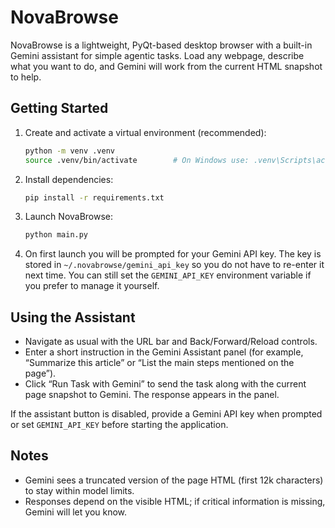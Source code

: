 # NovaBrowse

NovaBrowse is a lightweight, PyQt-based desktop browser with a built-in Gemini assistant for simple agentic tasks. Load any webpage, describe what you want to do, and Gemini will work from the current HTML snapshot to help.

## Getting Started

1. Create and activate a virtual environment (recommended):
   ```bash
   python -m venv .venv
   source .venv/bin/activate        # On Windows use: .venv\Scripts\activate
   ```
2. Install dependencies:
   ```bash
   pip install -r requirements.txt
   ```
3. Launch NovaBrowse:
   ```bash
   python main.py
   ```
4. On first launch you will be prompted for your Gemini API key. The key is stored in `~/.novabrowse/gemini_api_key` so you do not have to re-enter it next time. You can still set the `GEMINI_API_KEY` environment variable if you prefer to manage it yourself.

## Using the Assistant



- Navigate as usual with the URL bar and Back/Forward/Reload controls.
- Enter a short instruction in the Gemini Assistant panel (for example, “Summarize this article” or “List the main steps mentioned on the page”).
- Click “Run Task with Gemini” to send the task along with the current page snapshot to Gemini. The response appears in the panel.

If the assistant button is disabled, provide a Gemini API key when prompted or set `GEMINI_API_KEY` before starting the application.

## Notes

- Gemini sees a truncated version of the page HTML (first 12k characters) to stay within model limits.
- Responses depend on the visible HTML; if critical information is missing, Gemini will let you know.
